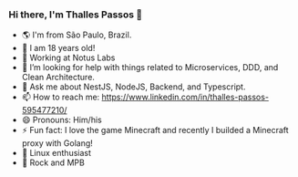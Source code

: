 ### Hi there, I'm Thalles Passos 👋


- 🌎 I'm from São Paulo, Brazil.
- 🎂 I am 18 years old!
- 🔭 Working at Notus Labs
- 🤔 I’m looking for help with things related to Microservices, DDD, and Clean Architecture.
- 💬 Ask me about NestJS, NodeJS, Backend, and Typescript.
- 📫 How to reach me: https://www.linkedin.com/in/thalles-passos-595477210/
- 😄 Pronouns: Him/his
- ⚡ Fun fact: I love the game Minecraft and recently I builded a Minecraft proxy with Golang!
- 🐧 Linux enthusiast
- 🎸 Rock and MPB
